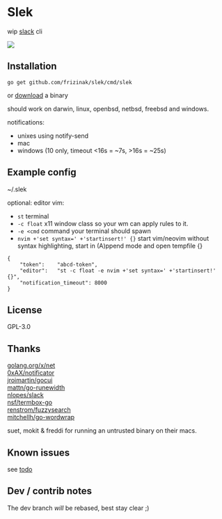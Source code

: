 # Slek

wip [slack](https://slack.com/) cli

<a href="https://raw.github.com/frizinak/slek/master/assets/cast.gif">
    <img src="https://raw.github.com/frizinak/slek/master/assets/cast.gif">
</a>

## Installation

`go get github.com/frizinak/slek/cmd/slek`

or [download](https://github.com/frizinak/slek/releases) a binary

should work on darwin, linux, openbsd, netbsd, freebsd and windows.

notifications:
- unixes using notify-send
- mac
- windows (10 only, timeout <16s = ~7s, >16s = ~25s)

## Example config

~/.slek  

optional: editor vim:  
- `st` terminal  
- `-c float` x11 window class so your wm can apply rules to it.  
- `-e <cmd` command your terminal should spawn  
- `nvim +'set syntax=' +'startinsert!' {}` start vim/neovim without syntax
highlighting, start in (A)ppend mode and open tempfile {}  

```
{
    "token":    "abcd-token",
    "editor":   "st -c float -e nvim +'set syntax=' +'startinsert!' {}",
    "notification_timeout": 8000
}

```

## License

GPL-3.0


## Thanks

[golang.org/x/net](https://godoc.org/golang.org/x/net)  
[0xAX/notificator](https://github.com/0xAX/notificator)  
[jroimartin/gocui](https://github.com/jroimartin/gocui)  
[mattn/go-runewidth](https://github.com/mattn/go-runewidth)  
[nlopes/slack](https://github.com/nlopes/slack)  
[nsf/termbox-go](https://github.com/nsf/termbox-go)  
[renstrom/fuzzysearch](https://github.com/renstrom/fuzzysearch)  
[mitchellh/go-wordwrap](https://github.com/mitchellh/go-wordwrap)  

suet, mokit & freddi for running an untrusted binary on their macs.

## Known issues

see [todo](https://raw.github.com/frizinak/slek/master/todo)

## Dev / contrib notes

The dev branch *will* be rebased, best stay clear ;)
